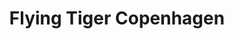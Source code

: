 ---
title: "Flying Tiger Copenhagen"
url: /barcelona/flying-tiger-copenhagen-carrer-del-rossello/
shop: Kramladen
---